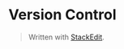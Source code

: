 
# Version Control





> Written with [StackEdit](https://stackedit.io/).
<!--stackedit_data:
eyJoaXN0b3J5IjpbNzE0ODU2MDM2XX0=
-->